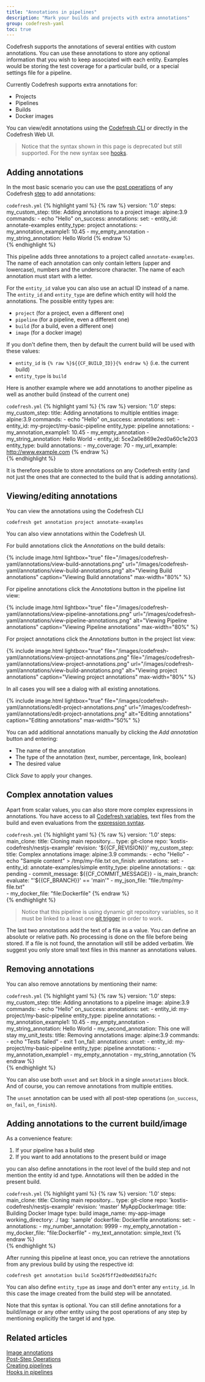 ```yaml
---
title: "Annotations in pipelines"
description: "Mark your builds and projects with extra annotations"
group: codefresh-yaml
toc: true
---
```


Codefresh supports the annotations of several entities with custom annotations. You can use these annotations to store any optional information that you wish to keep associated with each entity. Examples would be storing the test coverage for a particular build, or a special settings file for a pipeline.

Currently Codefresh supports extra annotations for:

* Projects
* Pipelines
* Builds 
* Docker images

You can view/edit annotations using the [Codefresh CLI](https://codefresh-io.github.io/cli/annotations/) or directly in the Codefresh Web UI.

>Notice that the syntax shown in this page is deprecated but still supported. For the new syntax
see [hooks]({{site.baseurl}}/docs/pipelines/hooks/).


## Adding annotations 

In the most basic scenario you can use the [post operations]({{site.baseurl}}/docs/pipelines/post-step-operations/) of any Codefresh [step]({{site.baseurl}}/docs/pipelines/steps/) to add annotations:

`codefresh.yml`
{% highlight yaml %}
{% raw %}
version: '1.0'
steps:
  my_custom_step:
    title: Adding annotations to a project
    image: alpine:3.9
    commands:
     - echo "Hello"
    on_success: 
      annotations:
        set:
          - entity_id: annotate-examples
            entity_type: project
            annotations:
            - my_annotation_example1: 10.45
            - my_empty_annotation
            - my_string_annotation: Hello World
{% endraw %}            
{% endhighlight %}


This pipeline adds three annotations to a project called `annotate-examples`. The name of each annotation can only contain letters (upper and lowercase), numbers and the underscore character. The name of each annotation must start with a letter.


For the `entity_id` value you can also use an actual ID instead of a name. The `entity_id` and `entity_type` are define which entity will hold the annotations. The possible entity types are:

* `project` (for a project, even a different one)
* `pipeline` (for a pipeline, even a different one)
* `build` (for a build, even a different one)
* `image` (for a docker image)

If you don't define them, then by default the current build will be used with these values:
* `entity_id` is `{% raw %}${{CF_BUILD_ID}}{% endraw %}` (i.e. the current build)
* `entity_type` is `build`

Here is another example where we add annotations to another pipeline as well as another build (instead of the current one)

`codefresh.yml`
{% highlight yaml %}
{% raw %}
version: '1.0'
steps:
  my_custom_step:
    title: Adding annotations to multiple entities
    image: alpine:3.9
    commands:
     - echo "Hello"
    on_success: 
      annotations:
        set:
          - entity_id: my-project/my-basic-pipeline 
            entity_type: pipeline
            annotations:
            - my_annotation_example1: 10.45
            - my_empty_annotation
            - my_string_annotation: Hello World
          - entity_id: 5ce2a0e869e2ed0a60c1e203
            entity_type: build
            annotations:
            - my_coverage: 70
            - my_url_example: http://www.example.com
{% endraw %}            
{% endhighlight %}

It is therefore possible to store annotations on any Codefresh entity (and not just the ones that are connected to the build that is adding annotations).

## Viewing/editing annotations

You can view the annotations using the Codefresh CLI

```shell
codefresh get annotation project annotate-examples
```

You can also view annotations within the Codefresh UI.

For build annotations click the *Annotations* on the build details:

{% include 
image.html 
lightbox="true" 
file="/images/codefresh-yaml/annotations/view-build-annotations.png" 
url="/images/codefresh-yaml/annotations/view-build-annotations.png"
alt="Viewing Build annotations" 
caption="Viewing Build annotations"
max-width="80%"
%}

For pipeline annotations click the *Annotations* button in the pipeline list view:

{% include 
image.html 
lightbox="true" 
file="/images/codefresh-yaml/annotations/view-pipeline-annotations.png" 
url="/images/codefresh-yaml/annotations/view-pipeline-annotations.png"
alt="Viewing Pipeline annotations" 
caption="Viewing Pipeline annotations"
max-width="80%"
%}

For project annotations click the *Annotations* button in the project list view:

{% include 
image.html 
lightbox="true" 
file="/images/codefresh-yaml/annotations/view-project-annotations.png" 
file="/images/codefresh-yaml/annotations/view-project-annotations.png" 
url="/images/codefresh-yaml/annotations/view-build-annotations.png"
alt="Viewing project annotations" 
caption="Viewing project annotations"
max-width="80%"
%}

In all cases you will see a dialog with all existing annotations. 


{% include 
image.html 
lightbox="true" 
file="/images/codefresh-yaml/annotations/edit-project-annotations.png" 
url="/images/codefresh-yaml/annotations/edit-project-annotations.png"
alt="Editing annotations" 
caption="Editing annotations"
max-width="50%"
%}

You can add additional annotations manually by clicking the *Add annotation* button and entering:

* The name of the annotation
* The type of the annotation (text, number, percentage, link, boolean)
* The desired value

Click *Save* to apply your changes.

## Complex annotation values

Apart from scalar values, you can also store more complex expressions in annotations. You have access to all [Codefresh variables]({{site.baseurl}}/docs/pipelines/variables/), text files from the build and even evaluations from the [expression syntax]({{site.baseurl}}/docs/pipelines/condition-expression-syntax/).

`codefresh.yml`
{% highlight yaml %}
{% raw %}
version: '1.0'
steps:
  main_clone:
    title: Cloning main repository...
    type: git-clone
    repo: 'kostis-codefresh/nestjs-example'
    revision: '${{CF_REVISION}}'
  my_custom_step:
    title: Complex annotations
    image: alpine:3.9
    commands:
     - echo "Hello"
     - echo "Sample content" > /tmp/my-file.txt
    on_finish: 
      annotations:
        set:
          - entity_id: annotate-examples/simple
            entity_type: pipeline
            annotations:
              - qa: pending
              - commit_message: ${{CF_COMMIT_MESSAGE}}
              - is_main_branch: 
                  evaluate: "'${{CF_BRANCH}}' == 'main'"
              - my_json_file: "file:/tmp/my-file.txt"  
              - my_docker_file: "file:Dockerfile" 
{% endraw %}            
{% endhighlight %}

>Notice that this pipeline is using dynamic git repository variables, so it must be linked to a least one [git trigger]({{site.baseurl}}/docs/pipelines/triggers/git-triggers/) in order to work.

The last two annotations add the text of a file as a value. You can define an absolute or relative path. No processing is done on the file before being stored. If a file is not found, the annotation will still be added verbatim.
We suggest you only store small text files in this manner as annotations values.

## Removing annotations

You can also remove annotations by mentioning their name:

`codefresh.yml`
{% highlight yaml %}
{% raw %}
version: '1.0'
steps:
  my_custom_step:
    title: Adding annotations to a pipeline
    image: alpine:3.9
    commands:
     - echo "Hello"
    on_success: 
      annotations:
        set:
          - entity_id: my-project/my-basic-pipeline 
            entity_type: pipeline
            annotations:
            - my_annotation_example1: 10.45
            - my_empty_annotation
            - my_string_annotation: Hello World
            - my_second_annotation: This one will stay
  my_unit_tests:
    title: Removing annotations
    image: alpine:3.9
    commands:
     - echo "Tests failed"
     - exit 1
    on_fail: 
      annotations:
        unset:
          - entity_id: my-project/my-basic-pipeline 
            entity_type: pipeline
            annotations:
            - my_annotation_example1
            - my_empty_annotation
            - my_string_annotation
{% endraw %}            
{% endhighlight %}

You can also use both `unset` and `set` block in a single `annotations` block. And of course, you can remove annotations from multiple entities.

The `unset` annotation can be used with all post-step operations (`on_success`, `on_fail`, `on_finish`).


## Adding annotations to the current build/image

As a convenience feature:

1. If your pipeline has a build step
1. If you want to add annotations to the present build or image

you can also define annotations in the root level of the build step and not mention the entity id and type. Annotations will then be added in the present build.


`codefresh.yml`
{% highlight yaml %}
{% raw %}
version: '1.0'
steps:
  main_clone:
    title: Cloning main repository...
    type: git-clone
    repo: 'kostis-codefresh/nestjs-example'
    revision: 'master'
  MyAppDockerImage:
    title: Building Docker Image
    type: build
    image_name: my-app-image
    working_directory: ./
    tag: 'sample'
    dockerfile: Dockerfile
    annotations:
      set:
        - annotations:
          - my_number_annotation: 9999
          - my_empty_annotation
          - my_docker_file: "file:Dockerfile"
          - my_text_annotation: simple_text
{% endraw %}            
{% endhighlight %}

After running this pipeline at least once, you can retrieve the annotations from any previous build by using the respective id:

```shell
codefresh get annotation build 5ce26f5ff2ed0edd561fa2fc
```

You can also define `entity_type` as `image` and don't enter any `entity_id`. In this case the image created from the build step will be annotated.


Note that this syntax is optional. You can still define annotations for a build/image or any other entity using the post operations of any step by mentioning explicitly the target id and type.

## Related articles
[Image annotations]({{site.baseurl}}/docs/docker-registries/metadata-annotations/)  
[Post-Step Operations]({{site.baseurl}}/docs/pipelines/post-step-operations/)  
[Creating pipelines]({{site.baseurl}}/docs/pipelines/pipelines/)  
[Hooks in pipelines]({{site.baseurl}}/docs/pipelines/hooks/)  
